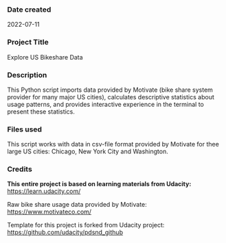 ### Date created
2022-07-11

### Project Title
Explore US Bikeshare Data

### Description
This Python script imports data provided by Motivate (bike share system provider for many major US cities), calculates descriptive statistics about usage patterns, and provides interactive experience in the terminal
to present these statistics.


### Files used
This script works with data in csv-file format provided by Motivate for thee large US cities: Chicago, New York City and Washington.


### Credits

**This entire project is based on learning materials from Udacity:**
https://learn.udacity.com/

Raw bike share usage data provided by Motivate:
https://www.motivateco.com/

Template for this project is forked from Udacity project:
https://github.com/udacity/pdsnd_github
